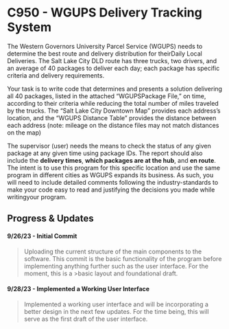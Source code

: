 # C950 - WGUPS Delivery Tracking System


The Western Governors University Parcel Service (WGUPS) needs to determine the best route and delivery distribution for theirDaily Local Deliveries. The Salt Lake City DLD route has three trucks, two drivers, and an average of 40 packages to deliver each day; each package has specific criteria and delivery requirements.

Your task is to write code that determines and presents a solution delivering all 40 packages, listed in the attached “WGUPSPackage File,” on time, according to their criteria while reducing the total number of miles traveled by the trucks. The “Salt Lake City Downtown Map” provides each address’s location, and the “WGUPS Distance Table” provides the distance between each address (note: mileage on the distance files may not match distances on the map)

The supervisor (user) needs the means to check the status of any given package at any given time using package IDs. The report should also include the **delivery times**, **which packages are at the hub**, and **en route**. The intent is to use this program for this specific location and use the same program in different cities as WGUPS expands its business. As such, you will need to include detailed comments following the industry-standards to make your code easy to read and justifying the decisions you made while writingyour program.

## Progress & Updates

#### 9/26/23 - Initial Commit
>Uploading the current structure of the main components to the software. This commit is the basic functionality of the program before implementing anything further such as the user interface. For the moment, this is a >basic layout and foundational draft.

#### 9/28/23 - Implemented a Working User Interface
>Implemented a working user interface and will be incorporating a better design in the next few updates. For the time being, this will serve as the first draft of the user interface.
